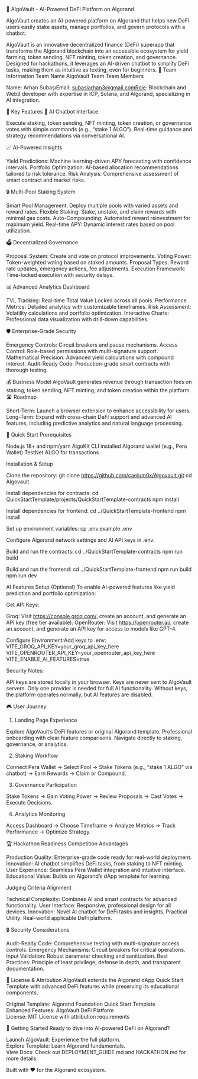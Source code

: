 🏦 AlgoVault - AI-Powered DeFi Platform on Algorand

AlgoVault creates an AI-powered platform on Algorand that helps new DeFi users easily stake assets, manage portfolios, and govern protocols with a chatbot.

AlgoVault is an innovative decentralized finance (DeFi) superapp that transforms the Algorand blockchain into an accessible ecosystem for yield farming, token sending, NFT minting, token creation, and governance. Designed for hackathons, it leverages an AI-driven chatbot to simplify DeFi tasks, making them as intuitive as texting, even for beginners.
🎯 Team Information
Team Name
AlgoVault Team
Team Members

Name: Arhan SubaşıEmail: subasiarhan3@gmail.comRole: Blockchain and Web3 developer with expertise in ICP, Solana, and Algorand, specializing in AI integration.

🌟 Key Features
🤖 AI Chatbot Interface

Execute staking, token sending, NFT minting, token creation, or governance votes with simple commands (e.g., “stake 1 ALGO”).
Real-time guidance and strategy recommendations via conversational AI.

📈 AI-Powered Insights

Yield Predictions: Machine learning-driven APY forecasting with confidence intervals.
Portfolio Optimization: AI-based allocation recommendations tailored to risk tolerance.
Risk Analysis: Comprehensive assessment of smart contract and market risks.

🔒 Multi-Pool Staking System

Smart Pool Management: Deploy multiple pools with varied assets and reward rates.
Flexible Staking: Stake, unstake, and claim rewards with minimal gas costs.
Auto-Compounding: Automated reward reinvestment for maximum yield.
Real-time APY: Dynamic interest rates based on pool utilization.

🗳️ Decentralized Governance

Proposal System: Create and vote on protocol improvements.
Voting Power: Token-weighted voting based on staked amounts.
Proposal Types: Reward rate updates, emergency actions, fee adjustments.
Execution Framework: Time-locked execution with security delays.

📊 Advanced Analytics Dashboard

TVL Tracking: Real-time Total Value Locked across all pools.
Performance Metrics: Detailed analytics with customizable timeframes.
Risk Assessment: Volatility calculations and portfolio optimization.
Interactive Charts: Professional data visualization with drill-down capabilities.

🛡️ Enterprise-Grade Security

Emergency Controls: Circuit breakers and pause mechanisms.
Access Control: Role-based permissions with multi-signature support.
Mathematical Precision: Advanced yield calculations with compound interest.
Audit-Ready Code: Production-grade smart contracts with thorough testing.

💰 Business Model
AlgoVault generates revenue through transaction fees on staking, token sending, NFT minting, and token creation within the platform.
🛣️ Roadmap

Short-Term: Launch a browser extension to enhance accessibility for users.
Long-Term: Expand with cross-chain DeFi support and advanced AI features, including predictive analytics and natural language processing.

🚀 Quick Start
Prerequisites

Node.js 18+ and npm/yarn
AlgoKit CLI installed
Algorand wallet (e.g., Pera Wallet)
TestNet ALGO for transactions

Installation & Setup

Clone the repository:
git clone https://github.com/caelum0x/Algovault.git
cd Algovault

Install dependencies for contracts:
cd QuickStartTemplate/projects/QuickStartTemplate-contracts
npm install

Install dependencies for frontend:
cd ../QuickStartTemplate-frontend
npm install

Set up environment variables:
cp .env.example .env

Configure Algorand network settings and AI API keys in .env.

Build and run the contracts:
cd ../QuickStartTemplate-contracts
npm run build

Build and run the frontend:
cd ../QuickStartTemplate-frontend
npm run build
npm run dev



AI Features Setup (Optional)
To enable AI-powered features like yield prediction and portfolio optimization:

Get API Keys:

Groq: Visit https://console.groq.com/, create an account, and generate an API key (free tier available).
OpenRouter: Visit https://openrouter.ai/, create an account, and generate an API key for access to models like GPT-4.


Configure Environment:Add keys to .env:
VITE_GROQ_API_KEY=your_groq_api_key_here
VITE_OPENROUTER_API_KEY=your_openrouter_api_key_here
VITE_ENABLE_AI_FEATURES=true


Security Notes:

API keys are stored locally in your browser.
Keys are never sent to AlgoVault servers.
Only one provider is needed for full AI functionality.
Without keys, the platform operates normally, but AI features are disabled.



🎮 User Journey
1. Landing Page Experience

Explore AlgoVault’s DeFi features or original Algorand template.
Professional onboarding with clear feature comparisons.
Navigate directly to staking, governance, or analytics.

2. Staking Workflow

Connect Pera Wallet → Select Pool → Stake Tokens (e.g., “stake 1 ALGO” via chatbot) → Earn Rewards → Claim or Compound.

3. Governance Participation

Stake Tokens → Gain Voting Power → Review Proposals → Cast Votes → Execute Decisions.

4. Analytics Monitoring

Access Dashboard → Choose Timeframe → Analyze Metrics → Track Performance → Optimize Strategy.

🏆 Hackathon Readiness
Competition Advantages

Production Quality: Enterprise-grade code ready for real-world deployment.
Innovation: AI chatbot simplifies DeFi tasks, from staking to NFT minting.
User Experience: Seamless Pera Wallet integration and intuitive interface.
Educational Value: Builds on Algorand’s dApp template for learning.

Judging Criteria Alignment

Technical Complexity: Combines AI and smart contracts for advanced functionality.
User Interface: Responsive, professional design for all devices.
Innovation: Novel AI chatbot for DeFi tasks and insights.
Practical Utility: Real-world applicable DeFi platform.

🔒 Security Considerations

Audit-Ready Code: Comprehensive testing with multi-signature access controls.
Emergency Mechanisms: Circuit breakers for critical operations.
Input Validation: Robust parameter checking and sanitization.
Best Practices: Principle of least privilege, defense in depth, and transparent documentation.

📄 License & Attribution
AlgoVault extends the Algorand dApp Quick Start Template with advanced DeFi features while preserving its educational components.  

Original Template: Algorand Foundation Quick Start Template  
Enhanced Features: AlgoVault DeFi Platform  
License: MIT License with attribution requirements

🎉 Getting Started
Ready to dive into AI-powered DeFi on Algorand?  

Launch AlgoVault: Experience the full platform.  
Explore Template: Learn Algorand fundamentals.  
View Docs: Check out DEPLOYMENT_GUIDE.md and HACKATHON.md for more details.

Built with ❤️ for the Algorand ecosystem.
